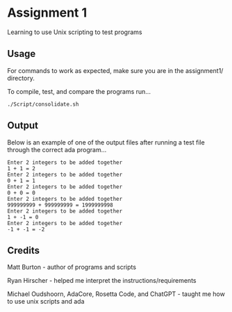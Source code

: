 # Assignment 1
Learning to use Unix scripting to test programs

## Usage
For commands to work as expected, make sure you are in the assignment1/ directory.

To compile, test, and compare the programs run...
```
./Script/consolidate.sh
```
## Output
Below is an example of one of the output files after running a test file through the correct ada program...
```
Enter 2 integers to be added together
1 + 1 = 2
Enter 2 integers to be added together
0 + 1 = 1
Enter 2 integers to be added together
0 + 0 = 0
Enter 2 integers to be added together
999999999 + 999999999 = 1999999998
Enter 2 integers to be added together
1 + -1 = 0
Enter 2 integers to be added together
-1 + -1 = -2
```

## Credits
Matt Burton - author of programs and scripts

Ryan Hirscher - helped me interpret the instructions/requirements

Michael Oudshoorn, AdaCore, Rosetta Code, and ChatGPT - taught me how to use unix scripts and ada